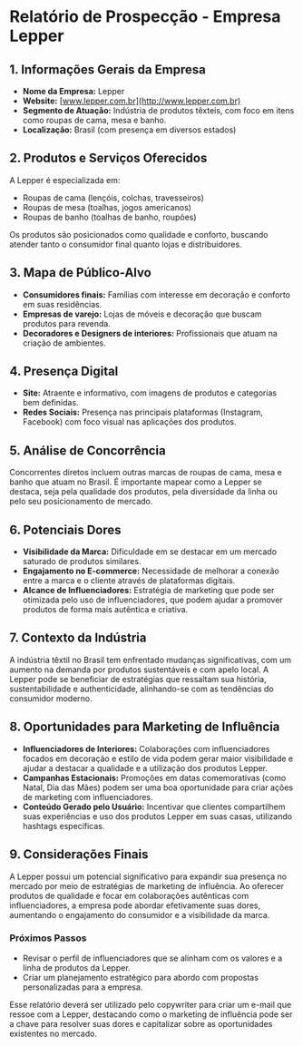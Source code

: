 # Relatório de Prospecção - Empresa Lepper

## 1. Informações Gerais da Empresa
- **Nome da Empresa:** Lepper
- **Website:** [www.lepper.com.br](http://www.lepper.com.br)
- **Segmento de Atuação:** Indústria de produtos têxteis, com foco em itens como roupas de cama, mesa e banho.
- **Localização:** Brasil (com presença em diversos estados)
  
## 2. Produtos e Serviços Oferecidos
A Lepper é especializada em:
- Roupas de cama (lençóis, colchas, travesseiros)
- Roupas de mesa (toalhas, jogos americanos)
- Roupas de banho (toalhas de banho, roupões)
  
Os produtos são posicionados como qualidade e conforto, buscando atender tanto o consumidor final quanto lojas e distribuidores.

## 3. Mapa de Público-Alvo
- **Consumidores finais:** Famílias com interesse em decoração e conforto em suas residências.
- **Empresas de varejo:** Lojas de móveis e decoração que buscam produtos para revenda.
- **Decoradores e Designers de interiores:** Profissionais que atuam na criação de ambientes.
  
## 4. Presença Digital
- **Site:** Atraente e informativo, com imagens de produtos e categorias bem definidas.
- **Redes Sociais:** Presença nas principais plataformas (Instagram, Facebook) com foco visual nas aplicações dos produtos.
  
## 5. Análise de Concorrência
Concorrentes diretos incluem outras marcas de roupas de cama, mesa e banho que atuam no Brasil. É importante mapear como a Lepper se destaca, seja pela qualidade dos produtos, pela diversidade da linha ou pelo seu posicionamento de mercado.

## 6. Potenciais Dores
- **Visibilidade da Marca:** Dificuldade em se destacar em um mercado saturado de produtos similares.
- **Engajamento no E-commerce:** Necessidade de melhorar a conexão entre a marca e o cliente através de plataformas digitais.
- **Alcance de Influenciadores:** Estratégia de marketing que pode ser otimizada pelo uso de influenciadores, que podem ajudar a promover produtos de forma mais autêntica e criativa.
  
## 7. Contexto da Indústria
A indústria têxtil no Brasil tem enfrentado mudanças significativas, com um aumento na demanda por produtos sustentáveis e com apelo local. A Lepper pode se beneficiar de estratégias que ressaltam sua história, sustentabilidade e authenticidade, alinhando-se com as tendências do consumidor moderno.

## 8. Oportunidades para Marketing de Influência
- **Influenciadores de Interiores:** Colaborações com influenciadores focados em decoração e estilo de vida podem gerar maior visibilidade e ajudar a destacar a qualidade e a utilização dos produtos Lepper.
- **Campanhas Estacionais:** Promoções em datas comemorativas (como Natal, Dia das Mães) podem ser uma boa oportunidade para criar ações de marketing com influenciadores.
- **Conteúdo Gerado pelo Usuário:** Incentivar que clientes compartilhem suas experiências e uso dos produtos Lepper em suas casas, utilizando hashtags específicas.

## 9. Considerações Finais
A Lepper possui um potencial significativo para expandir sua presença no mercado por meio de estratégias de marketing de influência. Ao oferecer produtos de qualidade e focar em colaborações autênticas com influenciadores, a empresa pode abordar efetivamente suas dores, aumentando o engajamento do consumidor e a visibilidade da marca. 

### Próximos Passos
- Revisar o perfil de influenciadores que se alinham com os valores e a linha de produtos da Lepper.
- Criar um planejamento estratégico para abordo com propostas personalizadas para a empresa.

Esse relatório deverá ser utilizado pelo copywriter para criar um e-mail que ressoe com a Lepper, destacando como o marketing de influência pode ser a chave para resolver suas dores e capitalizar sobre as oportunidades existentes no mercado.